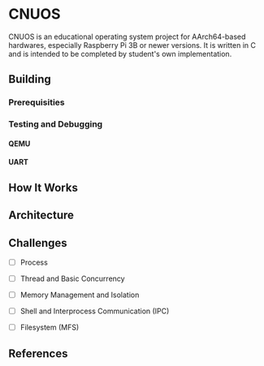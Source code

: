 # CNUOS
CNUOS is an educational operating system project for AArch64-based hardwares, especially Raspberry Pi 3B or newer versions. It is written in C and is intended to be completed by student's own implementation.

## Building

### Prerequisities

### Testing and Debugging

#### QEMU

#### UART

## How It Works

## Architecture

## Challenges
 * [ ] Process

 * [ ] Thread and Basic Concurrency

 * [ ] Memory Management and Isolation

 * [ ] Shell and Interprocess Communication (IPC)

 * [ ] Filesystem (MFS)

## References
